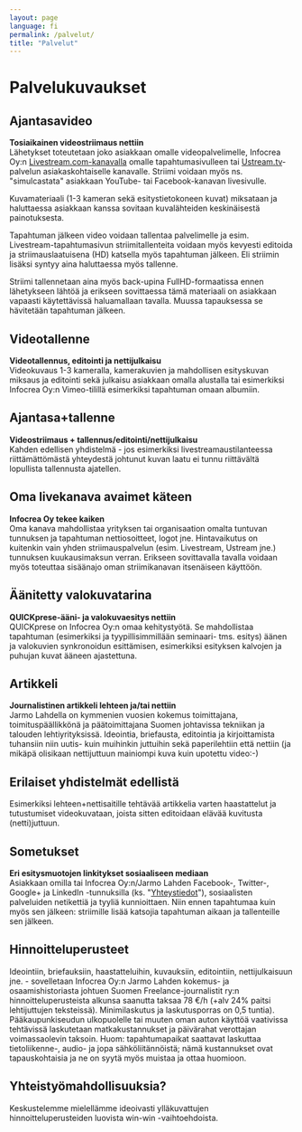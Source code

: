 ```yaml
---
layout: page
language: fi
permalink: /palvelut/
title: "Palvelut"
---
```



Palvelukuvaukset
================

Ajantasavideo
-------------
**Tosiaikainen videostriimaus nettiin**  
Lähetykset toteutetaan joko asiakkaan omalle videopalvelimelle, Infocrea Oy:n [Livestream.com-kanavalla](https://livestream.com/Infocrea-fi) omalle tapahtumasivulleen tai [Ustream.tv](https://ustream.tv/)-palvelun asiakaskohtaiselle kanavalle. Striimi voidaan myös ns. "simulcastata" asiakkaan YouTube- tai Facebook-kanavan livesivulle.

Kuvamateriaali (1-3 kameran sekä esitystietokoneen kuvat) miksataan ja haluttaessa asiakkaan kanssa sovitaan kuvalähteiden keskinäisestä painotuksesta. 

Tapahtuman jälkeen video voidaan tallentaa palvelimelle ja esim. Livestream-tapahtumasivun striimitallenteita voidaan myös kevyesti editoida ja striimauslaatuisena (HD) katsella myös tapahtuman jälkeen. Eli striimin lisäksi syntyy aina haluttaessa myös tallenne. 

Striimi tallennetaan aina myös back-upina FullHD-formaatissa ennen lähetykseen lähtöä ja erikseen sovittaessa tämä materiaali on asiakkaan vapaasti käytettävissä haluamallaan tavalla. Muussa tapauksessa se hävitetään tapahtuman jälkeen.

Videotallenne
-------------
**Videotallennus, editointi ja nettijulkaisu**  
Videokuvaus 1-3 kameralla, kamerakuvien ja mahdollisen esityskuvan miksaus ja  editointi sekä julkaisu asiakkaan omalla alustalla tai esimerkiksi Infocrea Oy:n Vimeo-tilillä esimerkiksi tapahtuman omaan albumiin.

Ajantasa+tallenne
------------------
**Videostriimaus + tallennus/editointi/nettijulkaisu**  
Kahden edellisen yhdistelmä - jos esimerkiksi livestreamaustilanteessa riittämättömästä yhteydestä johtunut kuvan laatu ei tunnu riittävältä lopullista tallennusta ajatellen.

Oma livekanava avaimet käteen
-----------------------------
**Infocrea Oy tekee kaiken**  
Oma kanava mahdollistaa yrityksen tai organisaation omalta tuntuvan tunnuksen ja tapahtuman nettiosoitteet, logot jne. Hintavaikutus on kuitenkin vain yhden striimauspalvelun (esim. Livestream, Ustream jne.) tunnuksen kuukausimaksun verran. Erikseen sovittavalla tavalla voidaan myös toteuttaa sisäänajo oman striimikanavan itsenäiseen käyttöön. 

Äänitetty valokuvatarina
------------------------
**QUICKprese-ääni- ja valokuvaesitys nettiin**  
QUICKprese on Infocrea Oy:n omaa kehitystyötä. Se mahdollistaa tapahtuman (esimerkiksi ja tyypillisimmillään seminaari- tms. esitys) äänen ja valokuvien synkronoidun esittämisen, esimerkiksi esityksen kalvojen ja puhujan kuvat ääneen ajastettuna.

Artikkeli
---------
**Journalistinen artikkeli lehteen ja/tai nettiin**   
Jarmo Lahdella on kymmenien vuosien kokemus toimittajana, toimituspäällikkönä ja päätoimittajana Suomen johtavissa tekniikan ja talouden lehtiyrityksissä. Ideointia, briefausta, editointia ja kirjoittamista tuhansiin niin uutis- kuin muihinkin juttuihin sekä paperilehtiin että nettiin (ja mikäpä olisikaan nettijuttuun mainiompi kuva kuin upotettu video:-)

Erilaiset yhdistelmät edellistä
--------------------------------
Esimerkiksi lehteen+nettisaitille tehtävää artikkelia varten haastattelut ja tutustumiset videokuvataan, joista sitten editoidaan elävää kuvitusta (netti)juttuun.

Sometukset
----------
**Eri esitysmuotojen linkitykset sosiaaliseen mediaan**  
Asiakkaan omilla tai Infocrea Oy:n/Jarmo Lahden Facebook-, Twitter-, Google+ ja LinkedIn -tunnuksilla (ks. "[Yhteystiedot](http://www.infocrea.fi/yhteystiedot/)"), sosiaalisten palveluiden netikettiä ja tyyliä kunnioittaen. Niin ennen tapahtumaa kuin myös sen jälkeen: striimille lisää katsojia tapahtuman aikaan ja tallenteille sen jälkeen.

Hinnoitteluperusteet
--------------------
Ideointiin, briefauksiin, haastatteluihin, kuvauksiin, editointiin, nettijulkaisuun jne. - sovelletaan Infocrea Oy:n Jarmo Lahden kokemus- ja osaamishistoriasta johtuen Suomen Freelance-journalistit ry:n hinnoitteluperusteista alkunsa saanutta taksaa 78 €/h (+alv 24% paitsi lehtijuttujen teksteissä). Minimilaskutus ja laskutusporras on 0,5 tuntia). Pääkaupunkiseudun ulkopuolelle tai muuten oman auton käyttöä vaativissa tehtävissä laskutetaan matkakustannukset ja päivärahat verottajan voimassaolevin taksoin. Huom: tapahtumapaikat saattavat laskuttaa tietoliikenne-, audio- ja jopa sähköliitännöistä; nämä kustannukset ovat tapauskohtaisia ja ne on syytä myös muistaa ja ottaa huomioon.

Yhteistyömahdollisuuksia?
-------------------------
Keskustelemme  mielellämme ideoivasti ylläkuvattujen hinnoitteluperusteiden luovista win-win -vaihtoehdoista.